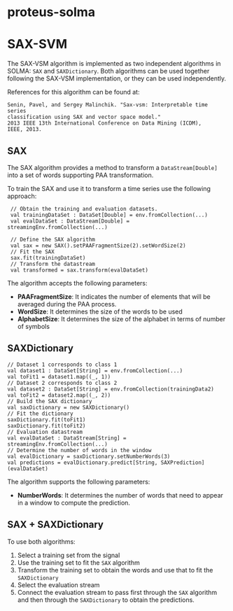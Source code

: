# proteus-solma


# SAX-SVM

The SAX-VSM algorithm is implemented as two independent algorithms in
SOLMA: `SAX` and `SAXDictionary`. Both algorithms can be used together
following the SAX-VSM implementation, or they can be used independently.

References for this algorithm can be found at:

```
Senin, Pavel, and Sergey Malinchik. "Sax-vsm: Interpretable time series
classification using SAX and vector space model."
2013 IEEE 13th International Conference on Data Mining (ICDM),
IEEE, 2013.
```

## SAX

The SAX algorithm provides a method to transform a `DataStream[Double]`
into a set of words supporting PAA transformation.

To train the SAX and use it to transform a time series use the following
approach:

```
 // Obtain the training and evaluation datasets.
 val trainingDataSet : DataSet[Double] = env.fromCollection(...)
 val evalDataSet : DataStream[Double] = streamingEnv.fromCollection(...)

 // Define the SAX algorithm
 val sax = new SAX().setPAAFragmentSize(2).setWordSize(2)
 // Fit the SAX
 sax.fit(trainingDataSet)
 // Transform the datastream
 val transformed = sax.transform(evalDataSet)
```

The algorithm accepts the following parameters:
* **PAAFragmentSize**: It indicates the number of elements that will be
averaged during the PAA process.
* **WordSize**: It determines the size of the words to be used
* **AlphabetSize**: It determines the size of the alphabet in terms of
number of symbols

## SAXDictionary

```
// Dataset 1 corresponds to class 1
val dataset1 : DataSet[String] = env.fromCollection(...)
val toFit1 = dataset1.map((_, 1))
// Dataset 2 corresponds to class 2
val dataset2 : DataSet[String] = env.fromCollection(trainingData2)
val toFit2 = dataset2.map((_, 2))
// Build the SAX dictionary
val saxDictionary = new SAXDictionary()
// Fit the dictionary
saxDictionary.fit(toFit1)
saxDictionary.fit(toFit2)
// Evaluation datastream
val evalDataSet : DataStream[String] = streamingEnv.fromCollection(...)
// Determine the number of words in the window
val evalDictionary = saxDictionary.setNumberWords(3)
val predictions = evalDictionary.predict[String, SAXPrediction](evalDataSet)
```

The algorithm supports the following parameters:
* **NumberWords**: It determines the number of words that need to
appear in a window to compute the prediction.

## SAX + SAXDictionary

To use both algorithms:

1. Select a training set from the signal
2. Use the training set to fit the `SAX` algorithm
3. Transform the training set to obtain the words and use that to fit
the `SAXDictionary`
4. Select the evaluation stream
5. Connect the evaluation stream to pass first through the `SAX`
algorithm and then through the `SAXDictionary` to obtain the
predictions.